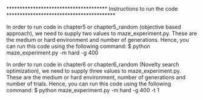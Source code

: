 ************************************** Instructions to run the code *****************************************

In order to run code in chapter5 or chapter5_random (objective based approach), we need to supply two values to maze_experiment.py. These are the medium or hard environment and number of generations. Hence, you can run this code using the following command:
$ python maze_experiment.py -m hard -g 400

In order to run code in chapter6 or chapter6_random (Novelty search optimization), we need to supply three values to maze_experiment.py. These are the medium or hard environment, number of generations and number of trials. Hence, you can run this code using the following command:
$ python maze_experiment.py -m hard -g 400 -t 1
